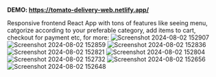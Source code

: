 **DEMO: https://tomato-delivery-web.netlify.app/**

Responsive frontend React App with tons of features like seeing menu, catgorize according to your preferable category, add items to cart, checkout for payment etc, for more:
![Screenshot 2024-08-02 152907](https://github.com/user-attachments/assets/cf567008-67d2-48c0-bd9b-28d543012978)
![Screenshot 2024-08-02 152859](https://github.com/user-attachments/assets/207225fa-b9f0-463d-93be-2573425d4f7c)
![Screenshot 2024-08-02 152836](https://github.com/user-attachments/assets/ab4ed255-4d89-43a8-9e0e-0070baf275a6)
![Screenshot 2024-08-02 152821](https://github.com/user-attachments/assets/cc67a838-db95-4216-891b-8a079c4660a5)
![Screenshot 2024-08-02 152804](https://github.com/user-attachments/assets/dd9835d9-d828-454e-9808-580da11d86fb)
![Screenshot 2024-08-02 152732](https://github.com/user-attachments/assets/49dbda09-101a-48cc-85c0-83aa78f8f222)
![Screenshot 2024-08-02 152656](https://github.com/user-attachments/assets/13ee120b-27ef-472f-b4a8-1bd82f65001c)
![Screenshot 2024-08-02 152648](https://github.com/user-attachments/assets/b5621086-9d1c-419d-91d3-ef13e6a9c447)
